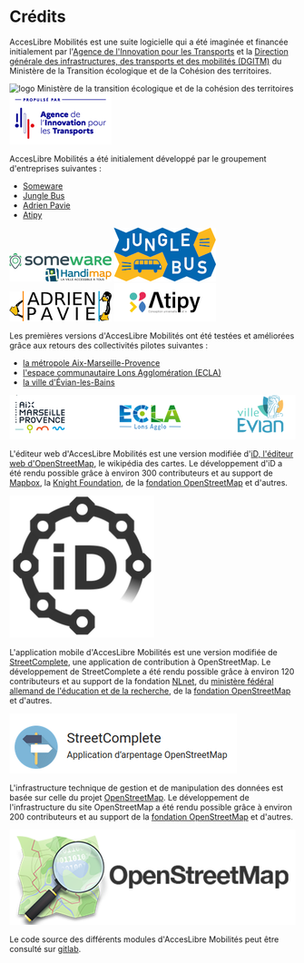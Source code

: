 # Crédits

AccesLibre Mobilités est une suite logicielle qui a été imaginée et financée initialement par l'[Agence de l'Innovation pour les Transports](https://www.ecologie.gouv.fr/agence-innovation-transports) et la [Direction 
générale des infrastructures, des transports et des mobilités 
(DGITM)](https://www.ecologie.gouv.fr/direction-generale-des-infrastructures-des-transports-et-des-mobilites-dgitm) du Ministère de la Transition écologique et de la Cohésion des territoires.

![logo Ministère de la transition écologique et de la cohésion des 
territoires](img/Ministere_de_la_Transition_ecologique_et_de_la_Cohesion_des_territoires.png) 
![logo AIT](img/logo-AIT.png)

AccesLibre Mobilités a été initialement développé par le groupement d'entreprises suivantes :

* [Someware](https://www.someware.fr/)
* [Jungle Bus](https://junglebus.io/)
* [Adrien Pavie](https://pavie.info/)
* [Atipy](https://atipy.fr/)

[![Someware](img/someware-logo.png)](https://www.someware.fr)
[![Jungle Bus](img/junglebus-logo.png)](https://junglebus.io/)
[![Adrien Pavie](img/adrienpavie-logo.png)](https://pavie.info/)
[![Atipy](img/atipy-logo.png)](https://www.atipy.fr/)

Les premières versions d'AccesLibre Mobilités ont été testées et améliorées grâce aux retours des collectivités pilotes suivantes :

* [la métropole Aix-Marseille-Provence](https://ampmetropole.fr/)
* [l'espace communautaire Lons Agglomération (ECLA)](https://www.ecla-jura.fr/)
* [la ville d'Évian-les-Bains](https://ville-evian.fr/)

![logo collectivités pilotes](img/logo-collectivites_pilotes.png)

L'éditeur web d'AccesLibre Mobilités est une version modifiée d'[iD, l'éditeur web d'OpenStreetMap](https://www.openstreetmap.org/edit?editor=id), le wikipédia des cartes. Le développement d'iD a été rendu possible grâce à environ 300 contributeurs et au support de [Mapbox](https://www.mapbox.com/), la [Knight Foundation](https://knightfoundation.org/), de la [fondation OpenStreetMap](https://osmfoundation.org/) et d'autres.

![logo iD](img/logo-iD.png)

L'application mobile d'AccesLibre Mobilités est une version modifiée de [StreetComplete](https://streetcomplete.app/), une application de contribution à OpenStreetMap. Le développement de StreetComplete a été rendu possible grâce à environ 120 contributeurs et au support de la fondation [NLnet](https://nlnet.nl/), du [ministère fédéral allemand de l'éducation et de la recherche](https://bmbf.de/), de la [fondation OpenStreetMap](https://osmfoundation.org/) et d'autres.

![logo StreetComplete](img/logo-streetcomplete.png)

L'infrastructure technique de gestion et de manipulation des données est basée sur celle du projet [OpenStreetMap](https://www.openstreetmap.org/). Le développement de l'infrastructure du site OpenStreetMap a été rendu possible grâce à environ 200 contributeurs et au support de la [fondation OpenStreetMap](https://osmfoundation.org/) et d'autres. 

![logo StreetComplete](img/logo-openstreetmap.png)

Le code source des différents modules d'AccesLibre Mobilités peut être consulté sur [gitlab](https://gitlab.com/yukaimaps).